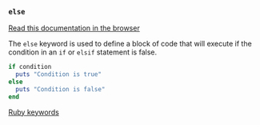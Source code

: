 ### `else`

[Read this documentation in the browser](https://github.com/Shopify/ruby-lsp/blob/main/static_docs/descriptions/else.md)

The `else` keyword is used to define a block of code that will execute if the condition in an `if` or `elsif` statement is false.

```ruby
if condition
  puts "Condition is true"
else
  puts "Condition is false"
end
```

[Ruby keywords](https://docs.ruby-lang.org/en/3.3/keywords_rdoc.html)

